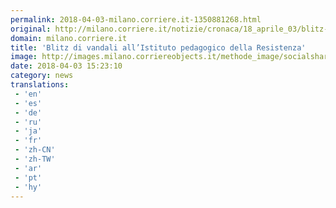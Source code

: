 ```yaml
---
permalink: 2018-04-03-milano.corriere.it-1350881268.html
original: http://milano.corriere.it/notizie/cronaca/18_aprile_03/blitz-vandali-istituto-pedagogico-resistenza-fiano-stanno-rialzando-testa-b8b89a76-371b-11e8-b6e2-a808a444e7a2.shtml
domain: milano.corriere.it
title: 'Blitz di vandali all’Istituto pedagogico della Resistenza'
image: http://images.milano.corriereobjects.it/methode_image/socialshare/2018/04/03/f8cd49e0-371b-11e8-b6e2-a808a444e7a2.jpg
date: 2018-04-03 15:23:10
category: news
translations: 
 - 'en'
 - 'es'
 - 'de'
 - 'ru'
 - 'ja'
 - 'fr'
 - 'zh-CN'
 - 'zh-TW'
 - 'ar'
 - 'pt'
 - 'hy'
---
```


